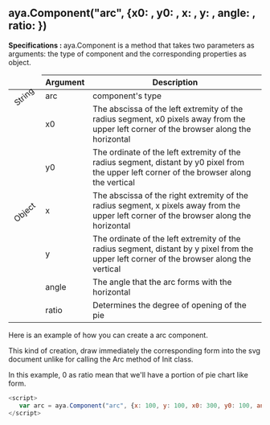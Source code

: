 ## aya.Component("arc", {x0: , y0: , x: , y: , angle: , ratio: })

<style>
.empty-space{
    visibility:hidden;
    display:inline-block;
    border:none;
}
.table_1 .thead-row,
.table_2 .thead-row {
    border-top:none;
}
.type_style{
    transform:rotate(-40deg);
}
</style>
<body>
<b>Specifications : </b>  aya.Component is a method that takes two parameters as arguments: the type of component and the corresponding properties as object.
<table class='table_1'>
    <thead>
    <tr class="thead-row">
        <th class="empty-space"></th>
        <th>Argument</th>
        <th>Description</th>
    </tr>
    </thead>
    <tbody>
    <tr>
        <td class="type_style">String</td>
        <td>arc</td>
        <td>component's type</td>
    </tr>
    <tr>
        <td rowspan='6' class="type_style">Object</td>
        <td>x0</td>
        <td>The abscissa of the left extremity of the radius segment, x0 pixels away from the upper left corner of the browser along the horizontal
        </td>
    </tr>
    <tr>
        <td>y0</td>
        <td>The ordinate of the left extremity of the radius segment, distant by y0 pixel from the upper left corner of the browser along the vertical
        </td>
    </tr>
    <tr>
        <td>x</td>
        <td>The abscissa of the right extremity of the radius segment, x pixels away from the upper left corner of the browser along the horizontal
        </td>
    </tr>
    <tr>
        <td>y</td>
        <td>The ordinate of the left extremity of the radius segment, distant by y pixel from the upper left corner of the browser along the vertical
        </td>
    </tr>
     <tr>
        <td>angle</td>
        <td>The angle that the arc forms with the horizontal</td>
    </tr>
     <tr>
        <td>ratio</td>
        <td>Determines the degree of opening of the pie</td>
    </tr>
    </tbody>
</table>
</body>

Here is an example of how you can create a arc component.
<p>This kind of creation, draw immediately the corresponding form into the svg document unlike for calling the Arc method of Init class.</p>
In this example, 0 as ratio mean that we'll have a portion of pie chart like form.

```js
<script>
   var arc = aya.Component("arc", {x: 100, y: 100, x0: 300, y0: 100, angle: 50, ratio: 0});
</script>
```